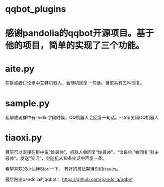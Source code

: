 # qqbot_plugins
# 感谢pandolia的qqbot开源项目。基于他的项目，简单的实现了三个功能。
# aite.py
在群或者讨论组中艾特机器人，会随机回复一句话。目前共有五种回复。
# sample.py
私聊或者群中有-hello字段时候，QQ机器人会回复一句话。-stop关闭QQ机器人
# tiaoxi.py
目前可以直接在群中说“谁最帅”，机器人会回复“你最帅”。“谁最帅.”会回复“群主最帅”。发送“笑话”，会随机从10条笑话中回复一条。

希望喜欢的小伙伴Start一下。
有好的想法期待你们issues。

最后贴出pandolia的qqbot：
https://github.com/pandolia/qqbot
